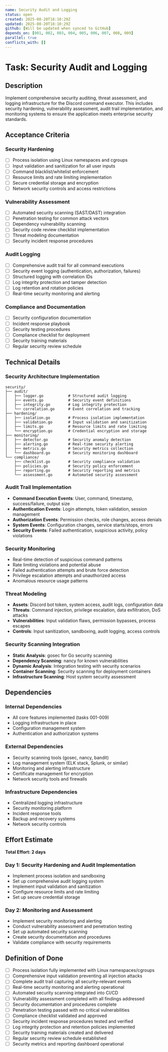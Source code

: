 ```yaml
---
name: Security Audit and Logging
status: open
created: 2025-08-20T18:10:29Z
updated: 2025-08-20T18:10:29Z
github: [Will be updated when synced to GitHub]
depends_on: [001, 002, 003, 004, 005, 006, 007, 008, 009]
parallel: true
conflicts_with: []
---
```


# Task: Security Audit and Logging

## Description

Implement comprehensive security auditing, threat assessment, and logging infrastructure for the Discord command executor. This includes security hardening, vulnerability assessment, audit trail implementation, and monitoring systems to ensure the application meets enterprise security standards.

## Acceptance Criteria

### Security Hardening
- [ ] Process isolation using Linux namespaces and cgroups
- [ ] Input validation and sanitization for all user inputs
- [ ] Command blacklist/whitelist enforcement
- [ ] Resource limits and rate limiting implementation
- [ ] Secure credential storage and encryption
- [ ] Network security controls and access restrictions

### Vulnerability Assessment
- [ ] Automated security scanning (SAST/DAST) integration
- [ ] Penetration testing for common attack vectors
- [ ] Dependency vulnerability scanning
- [ ] Security code review checklist implementation
- [ ] Threat modeling documentation
- [ ] Security incident response procedures

### Audit Logging
- [ ] Comprehensive audit trail for all command executions
- [ ] Security event logging (authentication, authorization, failures)
- [ ] Structured logging with correlation IDs
- [ ] Log integrity protection and tamper detection
- [ ] Log retention and rotation policies
- [ ] Real-time security monitoring and alerting

### Compliance and Documentation
- [ ] Security configuration documentation
- [ ] Incident response playbook
- [ ] Security testing procedures
- [ ] Compliance checklist for deployment
- [ ] Security training materials
- [ ] Regular security review schedule

## Technical Details

### Security Architecture Implementation
```
security/
├── audit/
│   ├── logger.go           # Structured audit logging
│   ├── events.go           # Security event definitions
│   ├── integrity.go        # Log integrity protection
│   └── correlation.go      # Event correlation and tracking
├── hardening/
│   ├── isolation.go        # Process isolation implementation
│   ├── validation.go       # Input validation and sanitization
│   ├── limits.go           # Resource limits and rate limiting
│   └── encryption.go       # Credential encryption and storage
├── monitoring/
│   ├── detector.go         # Security anomaly detection
│   ├── alerting.go         # Real-time security alerting
│   ├── metrics.go          # Security metrics collection
│   └── dashboard.go        # Security monitoring dashboard
└── compliance/
    ├── checklist.go        # Security compliance validation
    ├── policies.go         # Security policy enforcement
    ├── reporting.go        # Security reporting and metrics
    └── assessment.go       # Automated security assessment
```

### Audit Trail Implementation
- **Command Execution Events**: User, command, timestamp, success/failure, output size
- **Authentication Events**: Login attempts, token validation, session management
- **Authorization Events**: Permission checks, role changes, access denials
- **System Events**: Configuration changes, service starts/stops, errors
- **Security Events**: Failed authentication, suspicious activity, policy violations

### Security Monitoring
- Real-time detection of suspicious command patterns
- Rate limiting violations and potential abuse
- Failed authentication attempts and brute force detection
- Privilege escalation attempts and unauthorized access
- Anomalous resource usage patterns

### Threat Modeling
- **Assets**: Discord bot token, system access, audit logs, configuration data
- **Threats**: Command injection, privilege escalation, data exfiltration, DoS attacks
- **Vulnerabilities**: Input validation flaws, permission bypasses, process escapes
- **Controls**: Input sanitization, sandboxing, audit logging, access controls

### Security Scanning Integration
- **Static Analysis**: gosec for Go security scanning
- **Dependency Scanning**: nancy for known vulnerabilities
- **Dynamic Analysis**: Integration testing with security scenarios
- **Container Scanning**: Security scanning for deployment containers
- **Infrastructure Scanning**: Host system security assessment

## Dependencies

### Internal Dependencies
- All core features implemented (tasks 001-009)
- Logging infrastructure in place
- Configuration management system
- Authentication and authorization systems

### External Dependencies
- Security scanning tools (gosec, nancy, bandit)
- Log management system (ELK stack, Splunk, or similar)
- Monitoring and alerting infrastructure
- Certificate management for encryption
- Network security tools and firewalls

### Infrastructure Dependencies
- Centralized logging infrastructure
- Security monitoring platform
- Incident response tools
- Backup and recovery systems
- Network security controls

## Effort Estimate

**Total Effort: 2 days**

### Day 1: Security Hardening and Audit Implementation
- Implement process isolation and sandboxing
- Set up comprehensive audit logging system
- Implement input validation and sanitization
- Configure resource limits and rate limiting
- Set up secure credential storage

### Day 2: Monitoring and Assessment
- Implement security monitoring and alerting
- Conduct vulnerability assessment and penetration testing
- Set up automated security scanning
- Create security documentation and procedures
- Validate compliance with security requirements

## Definition of Done

- [ ] Process isolation fully implemented with Linux namespaces/cgroups
- [ ] Comprehensive input validation preventing all injection attacks
- [ ] Complete audit trail capturing all security-relevant events
- [ ] Real-time security monitoring and alerting operational
- [ ] Automated security scanning integrated into CI/CD
- [ ] Vulnerability assessment completed with all findings addressed
- [ ] Security documentation and procedures complete
- [ ] Penetration testing passed with no critical vulnerabilities
- [ ] Compliance checklist validated and approved
- [ ] Security incident response procedures tested and verified
- [ ] Log integrity protection and retention policies implemented
- [ ] Security training materials created and delivered
- [ ] Regular security review schedule established
- [ ] Security metrics and reporting dashboard operational